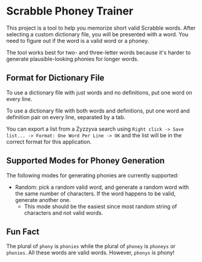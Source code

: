 # Scrabble Phoney Trainer

This project is a tool to help you memorize short valid Scrabble words. After selecting a custom dictionary file, you will be presented with a word. You need to figure out if the word is a valid word or a phoney.

The tool works best for two- and three-letter words because it's harder to generate plausible-looking phonies for longer words.

## Format for Dictionary File

To use a dictionary file with just words and no definitions, put one word on every line.

To use a dictionary file with both words and definitions, put one word and definition pair on every line, separated by a tab.

You can export a list from a Zyzzyva search using `Right click -> Save list... -> Format: One Word Per Line -> OK` and the list will be in the correct format for this application. 

## Supported Modes for Phoney Generation

The following modes for generating phonies are currently supported:

- Random: pick a random valid word, and generate a random word with the same number of characters. If the word happens to be valid, generate another one.
  - This mode should be the easiest since most random string of characters and not valid words.

## Fun Fact

The plural of `phony` is `phonies` while the plural of `phoney` is `phoneys` or `phonies`. All these words are valid words. However, `phonys` is phony!
